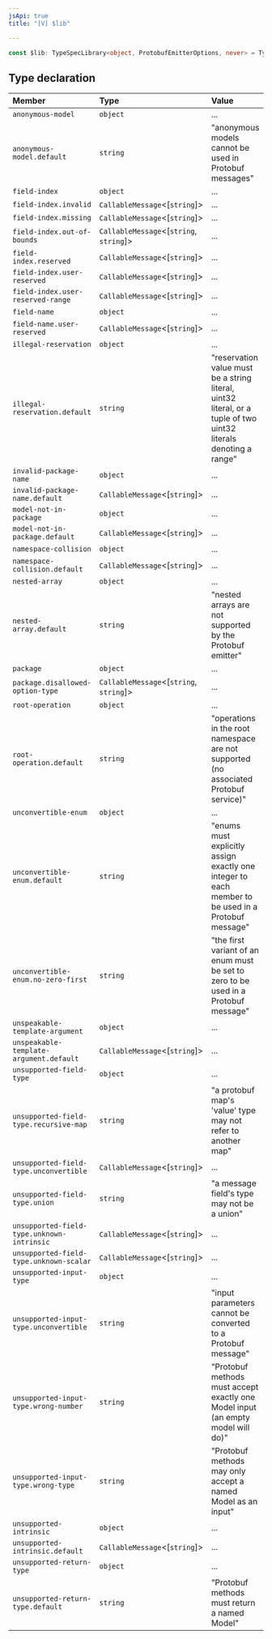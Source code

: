```yaml
---
jsApi: true
title: "[V] $lib"

---
```

```ts
const $lib: TypeSpecLibrary<object, ProtobufEmitterOptions, never> = TypeSpecProtobufLibrary;
```

## Type declaration

| Member | Type | Value |
| :------ | :------ | :------ |
| `anonymous-model` | `object` | ... |
| `anonymous-model.default` | `string` | "anonymous models cannot be used in Protobuf messages" |
| `field-index` | `object` | ... |
| `field-index.invalid` | `CallableMessage`<[`string`]\> | ... |
| `field-index.missing` | `CallableMessage`<[`string`]\> | ... |
| `field-index.out-of-bounds` | `CallableMessage`<[`string`, `string`]\> | ... |
| `field-index.reserved` | `CallableMessage`<[`string`]\> | ... |
| `field-index.user-reserved` | `CallableMessage`<[`string`]\> | ... |
| `field-index.user-reserved-range` | `CallableMessage`<[`string`]\> | ... |
| `field-name` | `object` | ... |
| `field-name.user-reserved` | `CallableMessage`<[`string`]\> | ... |
| `illegal-reservation` | `object` | ... |
| `illegal-reservation.default` | `string` | "reservation value must be a string literal, uint32 literal, or a tuple of two uint32 literals denoting a range" |
| `invalid-package-name` | `object` | ... |
| `invalid-package-name.default` | `CallableMessage`<[`string`]\> | ... |
| `model-not-in-package` | `object` | ... |
| `model-not-in-package.default` | `CallableMessage`<[`string`]\> | ... |
| `namespace-collision` | `object` | ... |
| `namespace-collision.default` | `CallableMessage`<[`string`]\> | ... |
| `nested-array` | `object` | ... |
| `nested-array.default` | `string` | "nested arrays are not supported by the Protobuf emitter" |
| `package` | `object` | ... |
| `package.disallowed-option-type` | `CallableMessage`<[`string`, `string`]\> | ... |
| `root-operation` | `object` | ... |
| `root-operation.default` | `string` | "operations in the root namespace are not supported (no associated Protobuf service)" |
| `unconvertible-enum` | `object` | ... |
| `unconvertible-enum.default` | `string` | "enums must explicitly assign exactly one integer to each member to be used in a Protobuf message" |
| `unconvertible-enum.no-zero-first` | `string` | "the first variant of an enum must be set to zero to be used in a Protobuf message" |
| `unspeakable-template-argument` | `object` | ... |
| `unspeakable-template-argument.default` | `CallableMessage`<[`string`]\> | ... |
| `unsupported-field-type` | `object` | ... |
| `unsupported-field-type.recursive-map` | `string` | "a protobuf map's 'value' type may not refer to another map" |
| `unsupported-field-type.unconvertible` | `CallableMessage`<[`string`]\> | ... |
| `unsupported-field-type.union` | `string` | "a message field's type may not be a union" |
| `unsupported-field-type.unknown-intrinsic` | `CallableMessage`<[`string`]\> | ... |
| `unsupported-field-type.unknown-scalar` | `CallableMessage`<[`string`]\> | ... |
| `unsupported-input-type` | `object` | ... |
| `unsupported-input-type.unconvertible` | `string` | "input parameters cannot be converted to a Protobuf message" |
| `unsupported-input-type.wrong-number` | `string` | "Protobuf methods must accept exactly one Model input (an empty model will do)" |
| `unsupported-input-type.wrong-type` | `string` | "Protobuf methods may only accept a named Model as an input" |
| `unsupported-intrinsic` | `object` | ... |
| `unsupported-intrinsic.default` | `CallableMessage`<[`string`]\> | ... |
| `unsupported-return-type` | `object` | ... |
| `unsupported-return-type.default` | `string` | "Protobuf methods must return a named Model" |
